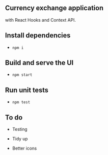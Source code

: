 ## Currency exchange application

with React Hooks and Context API.

## Install dependencies

- `npm i`

## Build and serve the UI

- `npm start`

## Run unit tests

- `npm test`

## To do

- Testing

- Tidy up

- Better icons
